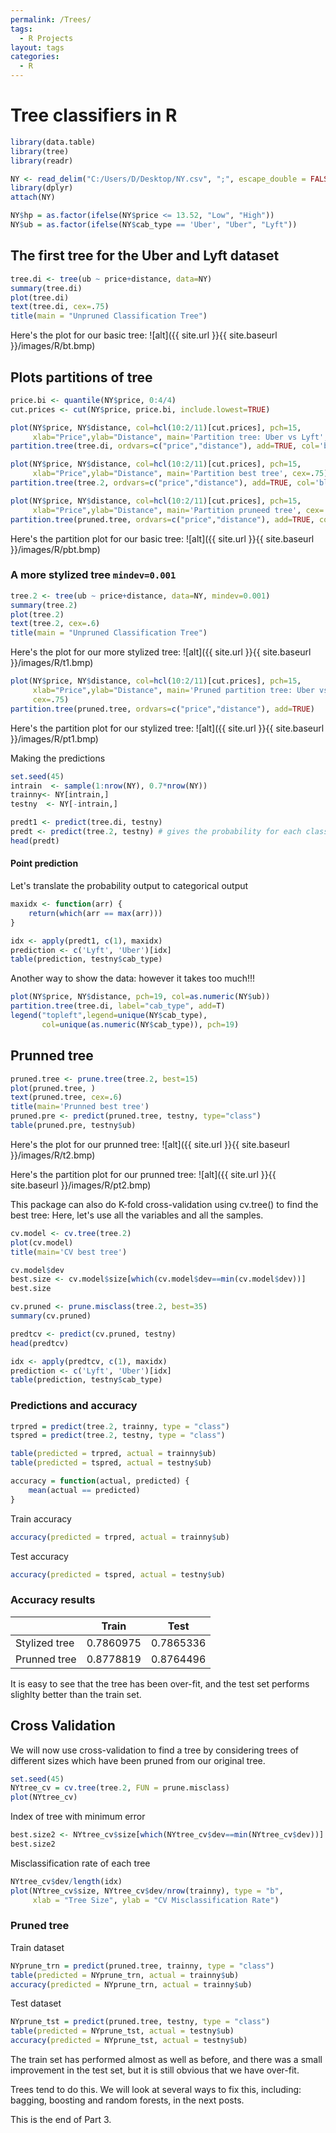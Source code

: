 ```yaml
---
permalink: /Trees/
tags:
  - R Projects
layout: tags
categories:
  - R
---
```



# Tree classifiers in R 

```r
library(data.table)
library(tree)
library(readr)
```
```r
NY <- read_delim("C:/Users/D/Desktop/NY.csv", ";", escape_double = FALSE, trim_ws = TRUE)
library(dplyr)
attach(NY)
```
```r
NY$hp = as.factor(ifelse(NY$price <= 13.52, "Low", "High"))
NY$ub = as.factor(ifelse(NY$cab_type == 'Uber', "Uber", "Lyft"))
```

## The first tree for the Uber and Lyft dataset

```r
tree.di <- tree(ub ~ price+distance, data=NY)
summary(tree.di)
plot(tree.di)
text(tree.di, cex=.75)
title(main = "Unpruned Classification Tree")
```

Here's the plot for our basic tree:
![alt]({{ site.url }}{{ site.baseurl }}/images/R/bt.bmp)

## Plots partitions of tree

```r
price.bi <- quantile(NY$price, 0:4/4)
cut.prices <- cut(NY$price, price.bi, include.lowest=TRUE)

plot(NY$price, NY$distance, col=hcl(10:2/11)[cut.prices], pch=15, 
     xlab="Price",ylab="Distance", main='Partition tree: Uber vs Lyft', cex=.75)
partition.tree(tree.di, ordvars=c("price","distance"), add=TRUE, col='blue', cex=.7)

plot(NY$price, NY$distance, col=hcl(10:2/11)[cut.prices], pch=15, 
     xlab="Price",ylab="Distance", main='Partition best tree', cex=.75)
partition.tree(tree.2, ordvars=c("price","distance"), add=TRUE, col='blue',cex=.7)

plot(NY$price, NY$distance, col=hcl(10:2/11)[cut.prices], pch=15, 
     xlab="Price",ylab="Distance", main='Partition pruneed tree', cex=.75)
partition.tree(pruned.tree, ordvars=c("price","distance"), add=TRUE, col='blue',cex=.7)
```

Here's the partition plot for our basic tree:
![alt]({{ site.url }}{{ site.baseurl }}/images/R/pbt.bmp)

### A more stylized tree `mindev=0.001`

```r
tree.2 <- tree(ub ~ price+distance, data=NY, mindev=0.001)
summary(tree.2)
plot(tree.2)
text(tree.2, cex=.6)
title(main = "Unpruned Classification Tree")
```
Here's the plot for our more stylized tree:
![alt]({{ site.url }}{{ site.baseurl }}/images/R/t1.bmp)

```r
plot(NY$price, NY$distance, col=hcl(10:2/11)[cut.prices], pch=15, 
     xlab="Price",ylab="Distance", main='Pruned partition tree: Uber vs Lyft', 
     cex=.75)
partition.tree(pruned.tree, ordvars=c("price","distance"), add=TRUE)
```
Here's the partition plot for our stylized tree:
![alt]({{ site.url }}{{ site.baseurl }}/images/R/pt1.bmp)

Making the predictions
```r
set.seed(45)
intrain  <- sample(1:nrow(NY), 0.7*nrow(NY))
trainny<- NY[intrain,]
testny  <- NY[-intrain,]

predt1 <- predict(tree.di, testny)
predt <- predict(tree.2, testny) # gives the probability for each class
head(predt)
```

#### Point prediction
Let's translate the probability output to categorical output

```r
maxidx <- function(arr) {
    return(which(arr == max(arr)))
}

idx <- apply(predt1, c(1), maxidx)
prediction <- c('Lyft', 'Uber')[idx]
table(prediction, testny$cab_type)
```

Another way to show the data: however it takes too much!!!

```r
plot(NY$price, NY$distance, pch=19, col=as.numeric(NY$ub))
partition.tree(tree.di, label="cab_type", add=T)
legend("topleft",legend=unique(NY$cab_type), 
       col=unique(as.numeric(NY$cab_type)), pch=19) 
``` 
## Prunned tree

```r
pruned.tree <- prune.tree(tree.2, best=15)
plot(pruned.tree, )
text(pruned.tree, cex=.6)
title(main='Prunned best tree')
pruned.pre <- predict(pruned.tree, testny, type="class")
table(pruned.pre, testny$ub)
```
Here's the plot for our prunned tree:
![alt]({{ site.url }}{{ site.baseurl }}/images/R/t2.bmp)

Here's the partition plot for our prunned tree:
![alt]({{ site.url }}{{ site.baseurl }}/images/R/pt2.bmp)

This package can also do K-fold cross-validation using cv.tree() to find the best tree:
Here, let's use all the variables and all the samples.

```r
cv.model <- cv.tree(tree.2)
plot(cv.model)
title(main='CV best tree')

cv.model$dev
best.size <- cv.model$size[which(cv.model$dev==min(cv.model$dev))] 
best.size

cv.pruned <- prune.misclass(tree.2, best=35)
summary(cv.pruned)

predtcv <- predict(cv.pruned, testny)
head(predtcv)

idx <- apply(predtcv, c(1), maxidx)
prediction <- c('Lyft', 'Uber')[idx]
table(prediction, testny$cab_type)
```

### Predictions and accuracy

```r
trpred = predict(tree.2, trainny, type = "class")
tspred = predict(tree.2, testny, type = "class")

table(predicted = trpred, actual = trainny$ub)
table(predicted = tspred, actual = testny$ub)

accuracy = function(actual, predicted) {
    mean(actual == predicted)
}
```

Train accuracy
```r
accuracy(predicted = trpred, actual = trainny$ub)
```
Test accuracy
```r
accuracy(predicted = tspred, actual = testny$ub)
```
### Accuracy results

|             |Train    |Test     |
|-------------|---------|---------|
|Stylized tree|0.7860975|0.7865336|
|Prunned tree |0.8778819|0.8764496|

It is easy to see that the tree has been over-fit, and the test set performs slighlty better than the train set.

## Cross Validation

We will now use cross-validation to find a tree by considering  trees of different sizes which have been pruned 
from our original tree.

```r
set.seed(45)
NYtree_cv = cv.tree(tree.2, FUN = prune.misclass)
plot(NYtree_cv)
```

Index of tree with minimum error
```r
best.size2 <- NYtree_cv$size[which(NYtree_cv$dev==min(NYtree_cv$dev))] 
best.size2
```

Misclassification rate of each tree
```r
NYtree_cv$dev/length(idx)
plot(NYtree_cv$size, NYtree_cv$dev/nrow(trainny), type = "b",
     xlab = "Tree Size", ylab = "CV Misclassification Rate")
```
### Pruned tree 

Train dataset

```r
NYprune_trn = predict(pruned.tree, trainny, type = "class")
table(predicted = NYprune_trn, actual = trainny$ub)
accuracy(predicted = NYprune_trn, actual = trainny$ub)
```
Test dataset

```r
NYprune_tst = predict(pruned.tree, testny, type = "class")
table(predicted = NYprune_tst, actual = testny$ub)
accuracy(predicted = NYprune_tst, actual = testny$ub)
``` 

The train set has performed almost as well as before, and there was a small improvement in the test set, 
but it is still obvious that we have over-fit. 

Trees tend to do this. We will look at several ways to fix this, including: 
bagging, boosting and random forests, in the next posts.


This is the end of Part 3.
